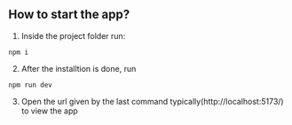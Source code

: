 ## How to start the app?
1. Inside the project folder run: 

```
npm i
```
2. After the installtion is done, run 

```
npm run dev
```
3. Open the url given by the last command typically(http://localhost:5173/) to view the app